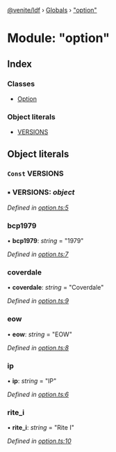 [@venite/ldf](../README.md) › [Globals](../globals.md) › ["option"](_option_.md)

# Module: "option"

## Index

### Classes

* [Option](../classes/_option_.option.md)

### Object literals

* [VERSIONS](_option_.md#const-versions)

## Object literals

### `Const` VERSIONS

### ▪ **VERSIONS**: *object*

*Defined in [option.ts:5](https://github.com/gbj/venite/blob/0242db9/ldf/src/option.ts#L5)*

###  bcp1979

• **bcp1979**: *string* = "1979"

*Defined in [option.ts:7](https://github.com/gbj/venite/blob/0242db9/ldf/src/option.ts#L7)*

###  coverdale

• **coverdale**: *string* = "Coverdale"

*Defined in [option.ts:9](https://github.com/gbj/venite/blob/0242db9/ldf/src/option.ts#L9)*

###  eow

• **eow**: *string* = "EOW"

*Defined in [option.ts:8](https://github.com/gbj/venite/blob/0242db9/ldf/src/option.ts#L8)*

###  ip

• **ip**: *string* = "IP"

*Defined in [option.ts:6](https://github.com/gbj/venite/blob/0242db9/ldf/src/option.ts#L6)*

###  rite_i

• **rite_i**: *string* = "Rite I"

*Defined in [option.ts:10](https://github.com/gbj/venite/blob/0242db9/ldf/src/option.ts#L10)*
